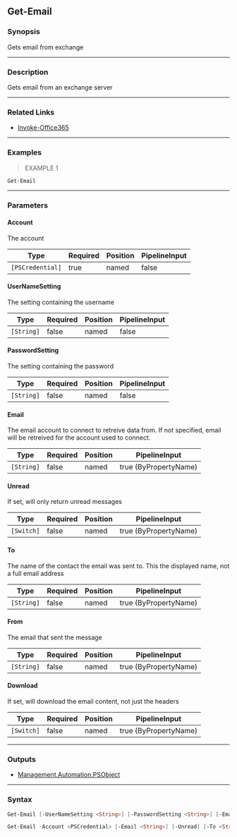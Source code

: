 Get-Email
---------

### Synopsis
Gets email from exchange

---

### Description

Gets email from an exchange server

---

### Related Links
* [Invoke-Office365](Invoke-Office365)

---

### Examples
> EXAMPLE 1

```PowerShell
Get-Email
```

---

### Parameters
#### **Account**
The account

|Type            |Required|Position|PipelineInput|
|----------------|--------|--------|-------------|
|`[PSCredential]`|true    |named   |false        |

#### **UserNameSetting**
The setting containing the username

|Type      |Required|Position|PipelineInput|
|----------|--------|--------|-------------|
|`[String]`|false   |named   |false        |

#### **PasswordSetting**
The setting containing the password

|Type      |Required|Position|PipelineInput|
|----------|--------|--------|-------------|
|`[String]`|false   |named   |false        |

#### **Email**
The email account to connect to retreive data from.  If not specified, email will be retreived for the account used to connect.

|Type      |Required|Position|PipelineInput        |
|----------|--------|--------|---------------------|
|`[String]`|false   |named   |true (ByPropertyName)|

#### **Unread**
If set, will only return unread messages

|Type      |Required|Position|PipelineInput        |
|----------|--------|--------|---------------------|
|`[Switch]`|false   |named   |true (ByPropertyName)|

#### **To**
The name of the contact the email was sent to.  This the displayed name, not a full email address

|Type      |Required|Position|PipelineInput        |
|----------|--------|--------|---------------------|
|`[String]`|false   |named   |true (ByPropertyName)|

#### **From**
The email that sent the message

|Type      |Required|Position|PipelineInput        |
|----------|--------|--------|---------------------|
|`[String]`|false   |named   |true (ByPropertyName)|

#### **Download**
If set, will download the email content, not just the headers

|Type      |Required|Position|PipelineInput        |
|----------|--------|--------|---------------------|
|`[Switch]`|false   |named   |true (ByPropertyName)|

---

### Outputs
* [Management.Automation.PSObject](https://learn.microsoft.com/en-us/dotnet/api/System.Management.Automation.PSObject)

---

### Syntax
```PowerShell
Get-Email [-UserNameSetting <String>] [-PasswordSetting <String>] [-Email <String>] [-Unread] [-To <String>] [-From <String>] [-Download] [<CommonParameters>]
```
```PowerShell
Get-Email -Account <PSCredential> [-Email <String>] [-Unread] [-To <String>] [-From <String>] [-Download] [<CommonParameters>]
```

